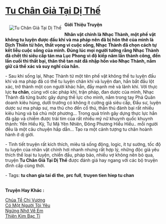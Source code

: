 <a href="https://utruyen.com/tu-chan-gia-tai-di-the/1398/" title="Tu Chân Giả Tại Dị Thế"><h1>Tu Chân Giả Tại Dị Thế</h1></a><div style="display:table"><img align="right" style="float: left; padding: 10px;" src="https://utruyen.com/images/story/200x260/tu-chan-gia-tai-di-the.jpg" alt="Tu Chân Giả Tại Dị Thế"><b>Giới Thiệu Truyện</b><p></p><strong>Nhân vật chính là Nhạc Thành, một phế vật không tu luyện được đấu khí và ma pháp nên đã bị hôn thê của mình là Dịch Thiến từ hôn, thất vọng vì cuộc sống, Nhạc Thành đã chọn cách tự kết liễu cuộc sống của mình. Đúng lúc mọi người tưởng rằng Nhạc Thành đã chết thì siêu cấp tán ma Lục Phong vì độ kiếp năm lần thành công, đến lần cuối thì thất bại, thân thể tan nát đã nhập hồn vào Nhạc Thành, nắm giữ cả thể xác và suy nghĩ của hắn.</strong><p></p> - Sau khi sống lại, Nhạc Thành từ một tên phế vật không thể tu luyện đấu khí và ma pháp đã có thể tu luyện chân khí và luyện đan, hắn bắt đầu lột xác, trở thành một con người khác hẳn, đầy mạnh mẽ và lãnh khí. Với thực lực <strong>tu chân</strong>, cùng với các pháp khí, trận pháp, đan dược của mình, Nhạc Thành đã từng bước gây dựng thế lực cho mình, nắm trong tay Phá Quân doanh kiêu hùng, dưới trướng có không ít cường giả siêu cấp, Đấu sư, luyện dược sư ma pháp sư, ma thú cho đến cổ thú, thần thú đánh bại rất nhiều kiêu hùng và bá chủ một phương… Trong quá trình gây dựng thực lực hắn đã gặp và chiếm được trái tim của rất nhiều mỹ nữ khuynh quốc khuynh thành: Yến Hiểu Kỳ, Tư Mã Yên Nhiên, Đông Phương Hiểu Hiểu.. mỗi người đều là một câu chuyện hấp dẫn... Tạo ra một cảnh tượng tu chân hoành hành ở dị giới.<p></p> - Tình tiết truyện rất kích thích, miêu tả sống động, logic, ít tự sướng, tốc độ tu luyện của nhân vật chính hơi nhanh nhưng rất hợp lý, những độc giả yêu thích thể loại tu luyện, chiến đấu, pháp bảo, nhiều vợ không nên bỏ qua, truyện <strong>Tu Chân Giả Tại Dị Thế</strong> được đánh giá hay ngang với các bộ truyện đỉnh cấp cùng thời.<p></p> - Tags: <strong>tu chan gia tai di the</strong>, <strong>prc full</strong>, <strong>truyen tien hiep tu chan</strong></div><p><br><b>Truyện Hay Khác :</b></p><a href="https://utruyen.com/chua-te-chi-vuong/10569/" alt="Chúa Tể Chi Vương">Chúa Tể Chi Vương</a><br/><a href="https://www.wattpad.com/story/205467004-c%C3%B3-m%E1%BB%99t-ng%C6%B0%E1%BB%9Di-t%C3%B4i-y%C3%AAu" alt="Có Một Người Tôi Yêu">Có Một Người Tôi Yêu</a><br/><a href="https://truyenngontinhay.wordpress.com/2019/10/03/ngung-nho-ve-em/" alt="Ngừng Nhớ Về Em">Ngừng Nhớ Về Em</a><br/><a href="https://github.com/quanluxury/ngontinhhot/tree/master/truyenhay/21160/" alt="Thiên Kim Bạc Tỉ">Thiên Kim Bạc Tỉ</a><br/>